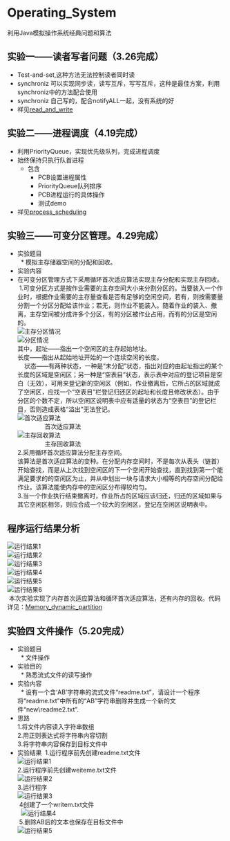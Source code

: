 # Operating_System
利用Java模拟操作系统经典问题和算法

## 实验一——读者写者问题（3.26完成）<br>
 *  Test-and-set,这种方法无法控制读者同时读<br>
 *  synchroniz 可以实现同步读，读写互斥，写写互斥，这种是最佳方案，利用synchroniz中的方法配合使用<br>
 *  synchroniz 自己写的，配合notifyALL一起，没有系统的好<br>
 * 祥见[read_and_write](https://github.com/Lynne-Huang/Operating_System/tree/master/read_and_write "项目地址") <br>
 
## 实验二——进程调度（4.19完成）<br>
 * 利用PriorityQueue，实现优先级队列，完成进程调度<br>
 * 始终保持只执行队首进程<br>
   * 包含<br>
        *  PCB设置进程属性<br>
        *  PriorityQueue队列排序<br>
        *  PCB进程运行的具体操作<br>
        *  测试demo<br>
 * 祥见[process_scheduling](https://github.com/Lynne-Huang/Operating_System/tree/master/process_scheduling "项目地址") <br>
 
 ## 实验三——可变分区管理。4.29完成）<br>
 * 实验题目<br>
   * 模拟主存储器空间的分配和回收。<br>
 * 实验内容<br>
  * 在可变分区管理方式下采用循环首次适应算法实现主存分配和实现主存回收。<br>
  1.可变分区方式是按作业需要的主存空间大小来分割分区的。当要装入一个作业时，根据作业需要的主存量查看是否有足够的空闲空间，若有，则按需要量分割一个分区分配给该作业；若无，则作业不能装入。随着作业的装入、撤离，主存空间被分成许多个分区，有的分区被作业占用，而有的分区是空闲的。<br>
        ![主存分区情况](/Memory_dynamic_partition/QQ截图20180514144112.png "主存分区情况")<br>
![分区情况](/Memory_dynamic_partition/QQ截图20180514144156.png "分区情况")<br>
  其中，起址——指出一个空闲区的主存起始地址。<br>
      长度——指出从起始地址开始的一个连续空闲的长度。<br>
      状态——有两种状态，一种是“未分配”状态，指出对应的由起址指出的某个长度的区域是空闲区；另一种是“空表目”状态，表示表中对应的登记项目是空白（无效），可用来登记新的空闲区（例如，作业撤离后，它所占的区域就成了空闲区，应找一个“空表目”栏登记归还区的起址和长度且修改状态）。由于分区的个数不定，所以空闲区说明表中应有适量的状态为“空表目”的登记栏目，否则造成表格“溢出”无法登记。<br>
![首次适应算法](/Memory_dynamic_partition/QQ图片20180514153931.png "首次适应算法")<br>
                                首次适应算法<br>
![主存回收算法](/Memory_dynamic_partition/QQ图片20180514154005.png "主存回收算法")<br>
                               主存回收算法<br>
  2.采用循环首次适应算法分配主存空间。<br>
该算法是首次适应算法的变种。在分配内存空间时，不是每次从表头（链首）开始查找，而是从上次找到空闲区的下一个空闲开始查找，直到找到第一个能满足要求的的空闲区为止，并从中划出一块与请求大小相等的内存空间分配给作业。该算法能使内存中的空闲区分布得较均匀。<br>
  3.当一个作业执行结束撤离时，作业所占的区域应该归还，归还的区域如果与其它空闲区相邻，则应合成一个较大的空闲区，登记在空闲区说明表中。<br>
## 程序运行结果分析
![运行结果1](/Memory_dynamic_partition/1.png "运行结果1")<br>
![运行结果2](/Memory_dynamic_partition/2.png "运行结果2")<br>
![运行结果3](/Memory_dynamic_partition/3.png "运行结果3")<br>
![运行结果4](/Memory_dynamic_partition/4.png "运行结果4")<br>
![运行结果5](/Memory_dynamic_partition/5.png "运行结果5")<br>
![运行结果6](/Memory_dynamic_partition/6.png "运行结果6")<br>
  本次实验实现了内存首次适应算法和循环首次适应算法，还有内存的回收。代码详见：[Memory_dynamic_partition](https://github.com/Lynne-Huang/Operating_System/tree/master/Memory_dynamic_partition/src "项目地址") <br>
## 实验四 文件操作（5.20完成）<br>
 * 实验题目<br>
   * 文件操作<br>
 * 实验目的<br>
    * 熟悉流式文件的读写操作<br>
 * 实验内容<br>
    * 设有一个含‘AB’字符串的流式文件“readme.txt”，请设计一个程序将“readme.txt”中所有的“AB”字符串删除并生成一个新的文件“new\readme2.txt”.<br>
 * 思路<br>
  1.将文件内容读入字符串数组<br>
  2.用正则表达式将字符串内容切割<br>
  3.将字符串内容保存到目标文件中<br>
 * 实验结果
  1.运行程序前先创建readme.txt文件<br>
   ![运行结果1](/file_operation/1.png "运行结果1")<br>
  2.运行程序前先创建weiteme.txt文件<br>
   ![运行结果2](/file_operation/2.png "运行结果2")<br>
  3.运行程序 <br>
   ![运行结果3](/file_operation/3.png "运行结果3")<br>
  4创建了一个writem.txt文件<br>
   ![运行结果4](/file_operation/4.png "运行结果4")<br>
  5.删除AB后的文本也保存在目标文件中 <br>
   ![运行结果5](/file_operation/5.png "运行结果5")<br>

 

 

